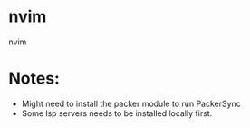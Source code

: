 # nvim
nvim

# Notes:
 - Might need to install the packer module to run PackerSync
 - Some lsp servers needs to be installed locally first.
